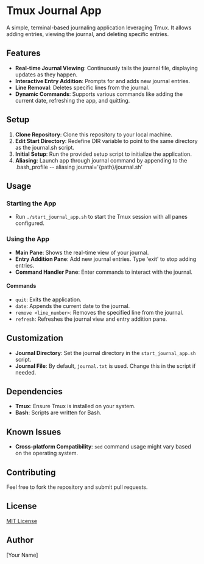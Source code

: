 # Tmux Journal App

A simple, terminal-based journaling application leveraging Tmux. It allows adding entries, viewing the journal, and deleting specific entries.

## Features

- **Real-time Journal Viewing**: Continuously tails the journal file, displaying updates as they happen.
- **Interactive Entry Addition**: Prompts for and adds new journal entries.
- **Line Removal**: Deletes specific lines from the journal.
- **Dynamic Commands**: Supports various commands like adding the current date, refreshing the app, and quitting.

## Setup

1. **Clone Repository**: Clone this repository to your local machine.
2. **Edit Start Directory**: Redefine DIR variable to point to the same directory as the journal.sh script.
3. **Initial Setup**: Run the provided setup script to initialize the application.
4. **Aliasing**: Launch app through journal command by appending to the .bash_profile -- aliasing journal='{path}/journal.sh'


## Usage

### Starting the App

- Run `./start_journal_app.sh` to start the Tmux session with all panes configured.

### Using the App

- **Main Pane**: Shows the real-time view of your journal.
- **Entry Addition Pane**: Add new journal entries. Type 'exit' to stop adding entries.
- **Command Handler Pane**: Enter commands to interact with the journal.

#### Commands

- `quit`: Exits the application.
- `date`: Appends the current date to the journal.
- `remove <line_number>`: Removes the specified line from the journal.
- `refresh`: Refreshes the journal view and entry addition pane.

## Customization

- **Journal Directory**: Set the journal directory in the `start_journal_app.sh` script.
- **Journal File**: By default, `journal.txt` is used. Change this in the script if needed.

## Dependencies

- **Tmux**: Ensure Tmux is installed on your system.
- **Bash**: Scripts are written for Bash.

## Known Issues

- **Cross-platform Compatibility**: `sed` command usage might vary based on the operating system.

## Contributing

Feel free to fork the repository and submit pull requests.

## License

[MIT License](LICENSE)

## Author

[Your Name]








